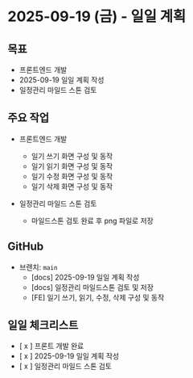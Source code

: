 # 2025-09-19 (금) - 일일 계획

## 목표
- 프론트엔드 개발
- 2025-09-19 일일 계획 작성
- 일정관리 마일드 스톤 검토

## 주요 작업
- 프론트엔드 개발
  - 일기 쓰기 화면 구성 및 동작
  - 일기 읽기 화면 구성 및 동작
  - 일기 수정 화면 구성 및 동작
  - 일기 삭제 화면 구성 및 동작

- 일정관리 마일드 스톤 검토
  - 마일드스톤 검토 완료 후 png 파일로 저장

##  GitHub
- 브랜치: `main`
  - [docs] 2025-09-19 일일 계획 작성
  - [docs] 일정관리 마일드스톤 검토 및 저장
  - [FE] 일기 쓰기, 읽기, 수정, 삭제 구성 및 동작

## 일일 체크리스트
- [ x ] 프론트 개발 완료
- [ x ] 2025-09-19 일일 계획 작성
- [ x ] 일정관리 마일드 스톤 검토

